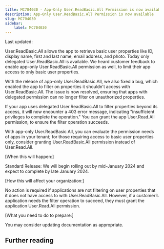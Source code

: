 ```yaml
---
title: MC704030 - App-Only User.ReadBasic.All Permission is now available
description: App-Only User.ReadBasic.All Permission is now available
slug: MC704030
sidebar:
    label: MC704030
---
```



Last updated: 

<p>User.ReadBasic.All allows the app to retrieve basic user properties like ID, display name, first and last name, email address, and photo. Today only delegated User.ReadBasic.All is available. We heard customer feedback to enable app-only User.ReadBasic.All permission as well, to limit their app access to only basic user properties.</p><p>With the release of app-only User.ReadBasic.All, we also fixed a bug, which enabled the app to filter on properties it shouldn't access with User.ReadBasic.All. The issue is now resolved, ensuring that apps with delegated permission can no longer filter on unauthorized properties.&nbsp;</p><p>If your app uses delegated User.ReadBasic.All to filter properties beyond its access, it will now encounter a 403 error message, indicating "insufficient privileges to complete the operation." You can grant the app User.Read.All permission, to ensure the filter operation succeeds.&nbsp;</p><p>With app-only User.ReadBasic.All, you can evaluate the permission needs of apps in your tenant; for those requiring access to basic user properties only, consider granting User.ReadBasic.All permission instead of User.Read.All.  &nbsp;</p><p>[When this will happen:]<br></p>

<p>Standard Release: We will begin rolling out by mid-January 2024 and expect to complete by late January 2024.<br></p>

<p>[How this will affect your organization:]</p>

<p>No action is required if applications are not filtering on user properties that it does not have access to with User.ReadBasic.All. However, if a customer’s application needs the filter operation to succeed, they must grant the application User.Read.All permission.   
</p><p>
</p>
<p>[What you need to do to prepare:]</p><p>You may consider updating documentation as appropriate.</p>

## Further reading
